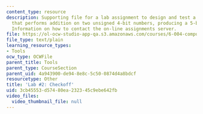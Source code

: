 ```yaml
---
content_type: resource
description: Supporting file for a lab assignment to design and test a CMOS circuit
  that performs addition on two unsigned 4-bit numbers, producing a 5-bit result.
  Information on how to contact the on-line assignments server.
file: https://ol-ocw-studio-app-qa.s3.amazonaws.com/courses/6-004-computation-structures-spring-2009/3cb45553d57480ea232345c9ebe642fb_lab2checkoff.jsim
file_type: text/plain
learning_resource_types:
- Tools
ocw_type: OCWFile
parent_title: Tools
parent_type: CourseSection
parent_uid: 4a943900-de94-8e8c-5c50-0874d4a8bdcf
resourcetype: Other
title: 'Lab #2: Checkoff'
uid: 3cb45553-d574-80ea-2323-45c9ebe642fb
video_files:
  video_thumbnail_file: null
---
```

